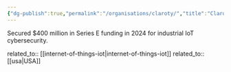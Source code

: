 ```yaml
---
{"dg-publish":true,"permalink":"/organisations/claroty/","title":"Claroty"}
---
```



Secured $400 million in Series E funding in 2024 for industrial IoT cybersecurity.

related_to:: [[internet-of-things-iot\|internet-of-things-iot]]
related_to:: [[usa\|USA]]
